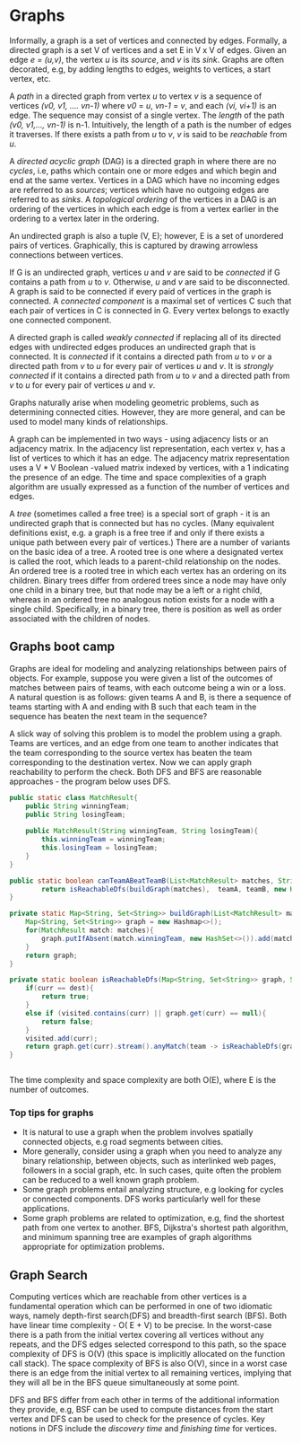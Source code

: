 # Graphs


Informally, a graph is a set of vertices and connected by edges. Formally, a directed graph is a set V of vertices and a set E in V x V of edges. Given an edge *e = (u,v)*, the vertex *u* is its *source*, and *v* is its *sink*. Graphs are often decorated, e.g, by adding lengths to edges, weights to vertices, a start vertex, etc. 

A *path* in a directed graph from vertex *u* to vertex *v* is a sequence of vertices *(v0, v1, .... vn-1)* where *v0* = *u*, *vn-1* = *v*, and each *(vi, vi+1)* is an edge. The sequence may consist of a single vertex. The *length* of the path *(v0, v1,..., vn-1)* is n-1. Intuitively, the length of a path is the number of edges it traverses. If there exists a path from *u* to  *v*, *v* is said to be *reachable* from *u*. 


A *directed acyclic graph* (DAG) is a directed graph in where there are no *cycles*, i.e, paths which contain one or more edges and which begin and end at the same vertex.  Vertices in a DAG which have no incoming edges are referred to as *sources*; vertices which have no outgoing edges are referred to as *sinks*. A *topological ordering* of the vertices in a DAG is an ordering of the vertices in which each edge is from a vertex earlier in the ordering to a vertex later in the ordering. 

An undirected graph is also a tuple (V, E); however, E is a set of unordered pairs of vertices. Graphically, this is captured by drawing arrowless connections between vertices.


If G is an undirected graph, vertices *u* and *v* are said to be *connected* if G contains a path from *u* to *v*. Otherwise, *u* and *v* are said to be disconnected.  A graph is said to be connected if every paid of vertices in the graph is connected. A *connected component* is a maximal set of vertices C such that each pair of vertices in C is connected in G. Every vertex belongs to exactly one connected component. 

A directed graph is called *weakly connected* if replacing all of its directed edges with undirected edges produces an undirected graph that is connected. It is *connected* if it contains a directed path from *u* to *v* or a directed path from *v* to *u* for every pair of vertices *u* and *v*. It is *strongly connected* if it contains a directed path from *u* to *v* and a directed path from *v* to *u* for every pair of vertices *u* and *v*.

Graphs naturally arise when modeling geometric problems, such as determining connected cities. However, they are more general, and can be used to model many kinds of relationships.

A graph can be implemented in two ways - using adjacency lists or an adjacency matrix. In the adjacency list representation, each vertex *v*, has a list of vertices to which it has an edge. The adjacency matrix representation uses a V * V Boolean -valued matrix indexed by vertices, with a 1 indicating the presence of an edge. The time and space complexities of a graph algorithm are usually  expressed as a function of the number of vertices and edges.

A *tree* (sometimes called a free tree) is a special sort of graph - it is an undirected graph that is connected but has no cycles. (Many equivalent definitions exist, e.g. a graph is a free tree if and only if there exists a unique path between every pair of vertices.) There are a number of variants on the basic idea of a tree. A rooted tree is one where a designated vertex is called the root, which leads to a parent-child relationship on the nodes. An ordered tree is a rooted tree in which each vertex has an ordering on its children. Binary trees differ from ordered trees since a node may have only one child in a binary tree, but that node may be a left or a right child, whereas in an ordered tree no analogous notion exists for a node with a single child. Specifically, in a binary tree, there is position as well as order associated with the children of nodes.


## Graphs boot camp 

Graphs are ideal for modeling and analyzing relationships between pairs of objects. For example, suppose you were given a list of the outcomes of matches between pairs of teams, with each outcome being a win or a loss. A natural question is as follows: given teams A and B, is there a sequence of teams starting with A and ending with B such that each team in the sequence has beaten the next team in the sequence?

A slick way of solving this problem is to model the problem using a graph. Teams are vertices, and an edge from one team to another indicates that the team corresponding to the source vertex has beaten the team corresponding to the destination vertex. Now we can apply graph reachability to perform the check. Both DFS and BFS are reasonable approaches - the program below uses DFS.


```java
public static class MatchResult{
	public String winningTeam;
	public String losingTeam;
	
	public MatchResult(String winningTeam, String losingTeam){
		this.winningTeam = winningTeam;
		this.losingTeam = losingTeam;
	}	
}

public static boolean canTeamABeatTeamB(List<MatchResult> matches, String teamA, String teamB){
		return isReachableDfs(buildGraph(matches),  teamA, teamB, new HashSet<>());
}

private static Map<String, Set<String>> buildGraph(List<MatchResult> matches){
 	Map<String, Set<String>> graph = new Hashmap<>();
	for(MatchResult match: matches){
		graph.putIfAbsent(match.winningTeam, new HashSet<>()).add(match.losingTeam);
	}
	return graph;
}

private static boolean isReachableDfs(Map<String, Set<String>> graph, String curr, String dest, Set<String> visited){
	if(curr == dest){
		return true;
	}
	else if (visited.contains(curr) || graph.get(curr) == null){
		return false;
	}
	visited.add(curr);
	return graph.get(curr).stream().anyMatch(team -> isReachableDfs(graph, team, des, visited));
}



```

The time complexity and space complexity are both O(E), where E is the number of outcomes.

### Top tips for graphs

- It is natural to use a graph when the problem involves spatially connected objects, e.g road segments between cities.
- More generally, consider using a graph when you need to analyze any binary relationship, between objects, such as interlinked web pages, followers in a social graph, etc. In such cases, quite often the problem can be reduced to a well known graph problem.
- Some graph problems entail analyzing structure, e.g looking for cycles or connected components. DFS works particularly well for these applications.
- Some graph problems are related to optimization, e.g, find the shortest path from one vertex to another. BFS, Dijkstra's shortest path algorithm, and minimum spanning tree are examples of graph algorithms appropriate for optimization problems.

## Graph Search

Computing vertices which are reachable from other vertices is a fundamental operation which can be performed in one of two idiomatic ways, namely depth-first search(DFS) and breadth-first search (BFS). Both have linear time complexity - O( E + V) to be precise. In the worst-case there is a path from the initial vertex covering all vertices without any repeats, and the DFS edges selected correspond to this path, so the space complexity of DFS is O(V) (this space is implicitly allocated on the function call stack). The space complexity of BFS is also O(V), since in a worst case there is an edge from the initial vertex to all remaining vertices, implying that they will all be in the BFS queue simultaneously at some point.

DFS and BFS differ from each other in terms of the additional information they provide, e.g, BSF can be used to compute distances from the start vertex and DFS can be used to check for the presence of cycles. Key notions in DFS include the *discovery time* and *finishing time* for vertices.